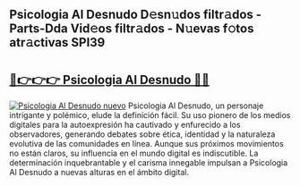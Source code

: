 ## Psicologia Al Desnudo D𝚎sn𝚞dos filtr𝚊dos - Parts-Dda Vid𝚎os filtr𝚊dos - N𝚞evas f𝚘tos atr𝚊ctivas SPI39

# <h2><a href="http://mb4bf2.tromn.icu/?c=Psicologia+Al+Desnudo">🔗👉👉👉 Psicologia Al Desnudo 🔗🔗</a></h2>

[![Psicologia Al Desnudo nuevo](https://i.imgur.com/pEAQMta.gif)](http://mb4bf2.tromn.icu/?c=Psicologia+Al+Desnudo)
Psicologia Al Desnudo, un personaje intrigante y polémico, elude la definición fácil. Su uso pionero de los medios digitales para la autoexpresión ha cautivado y enfurecido a los observadores, generando debates sobre ética, identidad y la naturaleza evolutiva de las comunidades en línea. Aunque sus próximos movimientos no están claros, su influencia en el mundo digital es indiscutible. La determinación inquebrantable y el carisma innegable impulsan a Psicologia Al Desnudo a nuevas alturas en el ámbito digital.
